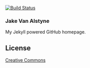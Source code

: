 [![Build Status](https://travis-ci.com/jakeva/jakeva.github.io.svg?branch=master)](https://travis-ci.com/jakeva/jakeva.github.io)

### Jake Van Alstyne

My Jekyll powered GitHub homepage.

## License

[Creative Commons](http://creativecommons.org/licenses/by-nc-sa/3.0/)
